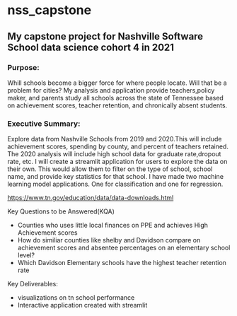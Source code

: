 # nss_capstone
## My capstone project for Nashville Software School data science cohort 4 in 2021

### Purpose:
Whill schools become a bigger force for where people locate. Will that be a problem for cities? My analysis and application provide teachers,policy maker, and parents study all schools across the state of Tennessee based on achievement scores, teacher retention, and chronically absent students.

### Executive Summary:
Explore data from Nashville Schools from 2019 and 2020.This will include achievement scores, spending by county, and percent of teachers retained. The 2020 analysis will include high school data for graduate rate,dropout rate, etc. I will create a streamlit application for users to explore the data on their own. This would allow them to filter on the type of school, school name, and provide key statistics for that school. I have made two machine learning model applications. One for classification and one for regression.

https://www.tn.gov/education/data/data-downloads.html

Key Questions to be Answered(KQA)
* Counties who uses little local finances on PPE and achieves High Achievement scores
* How do similiar counties like shelby and Davidson compare on achievement scores and absentee percentages on an elementary school level?
* Which Davidson Elementary schools have the highest teacher retention rate

Key Deliverables:
* visualizations on tn school performance
* Interactive application created with streamlit

